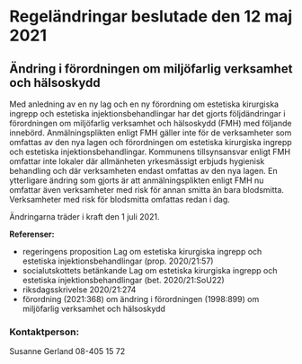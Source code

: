 # Regeländringar beslutade den 12 maj 2021

## Ändring i förordningen om miljöfarlig verksamhet och hälsoskydd

Med anledning av en ny lag och en ny förordning om estetiska kirurgiska ingrepp och estetiska injektionsbehandlingar har det gjorts följdändringar i förordningen om miljöfarlig verksamhet och hälsoskydd (FMH) med följande innebörd. Anmälningsplikten enligt FMH gäller inte för de verksamheter som omfattas av den nya lagen och förordningen om estetiska kirurgiska ingrepp och estetiska injektionsbehandlingar. Kommunens tillsynsansvar enligt FMH omfattar inte lokaler där allmänheten yrkesmässigt erbjuds hygienisk behandling och där verksamheten endast omfattas av den nya lagen. En ytterligare ändring som gjorts är att anmälningsplikten enligt FMH nu omfattar även verksamheter med risk för annan smitta än bara blodsmitta. Verksamheter med risk för blodsmitta omfattas redan i dag.

Ändringarna träder i kraft den 1 juli 2021.

**Referenser:**

* regeringens proposition Lag om estetiska kirurgiska ingrepp och estetiska injektionsbehandlingar (prop. 2020/21:57)
* socialutskottets betänkande Lag om estetiska kirurgiska ingrepp och estetiska injektionsbehandlingar (bet. 2020/21:SoU22)
* riksdagsskrivelse 2020/21:274
* förordning (2021:368) om ändring i förordningen (1998:899) om miljöfarlig verksamhet och hälsoskydd

### Kontaktperson:

Susanne Gerland 08-405 15 72
